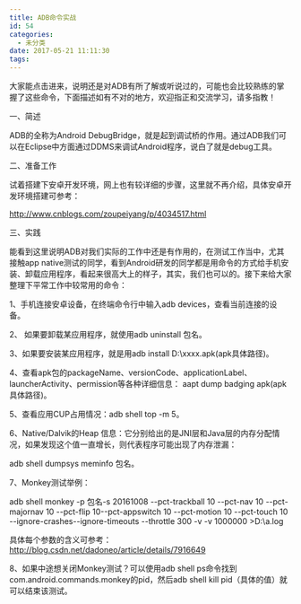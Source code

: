 ```yaml
---
title: ADB命令实战
id: 54
categories:
  - 未分类
date: 2017-05-21 11:11:30
tags:
---
```


大家能点击进来，说明还是对ADB有所了解或听说过的，可能也会比较熟练的掌握了这些命令，下面描述如有不对的地方，欢迎指正和交流学习，请多指教！

一、简述

ADB的全称为Android DebugBridge，就是起到调试桥的作用。通过ADB我们可以在Eclipse中方面通过DDMS来调试Android程序，说白了就是debug工具。

二、准备工作

试着搭建下安卓开发环境，网上也有较详细的步骤，这里就不再介绍，具体安卓开发环境搭建可参考：

http://www.cnblogs.com/zoupeiyang/p/4034517.html

三、实践

能看到这里说明ADB对我们实际的工作中还是有作用的，在测试工作当中，尤其接触app native测试的同学，看到Android研发的同学都是用命令的方式给手机安装、卸载应用程序，看起来很高大上的样子，其实，我们也可以的。接下来给大家整理下平常工作中较常用的命令：

1、手机连接安卓设备，在终端命令行中输入adb devices，查看当前连接的设备。

2、 如果要卸载某应用程序，就使用adb uninstall 包名。

3、如果要安装某应用程序，就是用adb install D:&#92;xxxx.apk(apk具体路径)。

4、查看apk包的packageName、versionCode、applicationLabel、launcherActivity、permission等各种详细信息： aapt dump badging apk(apk具体路径)。

5、查看应用CUP占用情况：adb shell top -m 5。

6、Native/Dalvik的Heap 信息：它分别给出的是JNI层和Java层的内存分配情况，如果发现这个值一直增长，则代表程序可能出现了内存泄漏：

adb shell dumpsys meminfo 包名。

7、Monkey测试举例：

adb shell monkey -p 包名-s 20161008 --pct-trackball 10 --pct-nav 10 --pct-majornav 10 --pct-flip 10--pct-appswitch 10 --pct-motion 10 --pct-touch 10 --ignore-crashes--ignore-timeouts --throttle 300 -v -v 1000000 &gt;D:\a.log

具体每个参数的含义可参考：http://blog.csdn.net/dadoneo/article/details/7916649

8、如果中途想关闭Monkey测试？可以使用adb shell ps命令找到com.android.commands.monkey的pid，然后adb shell kill pid（具体的值）就可以结束该测试。